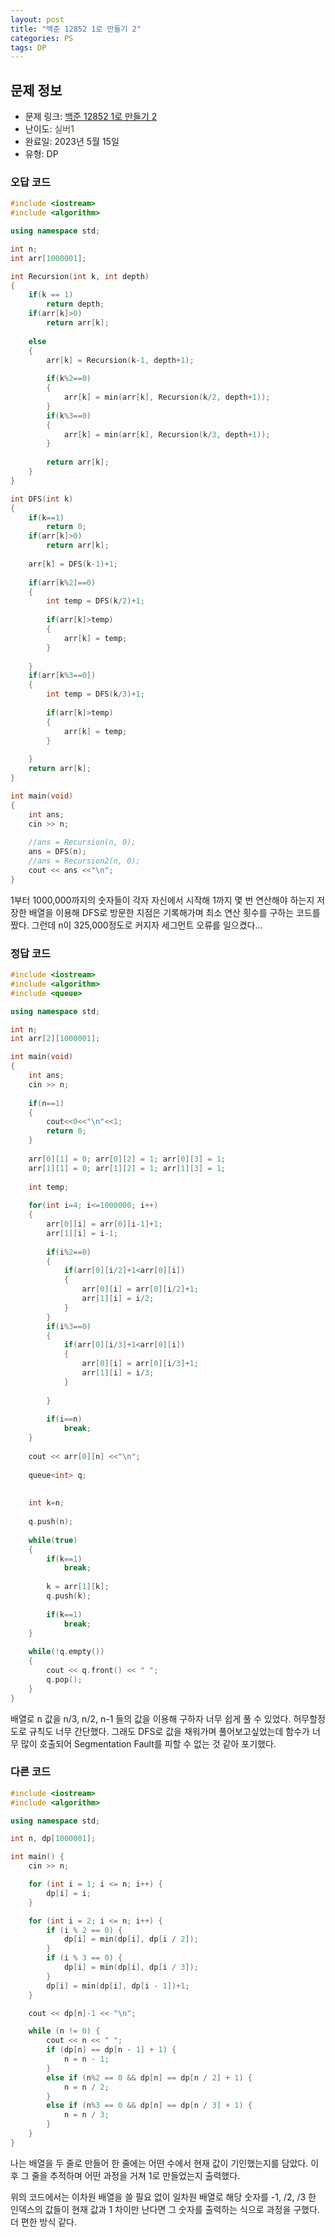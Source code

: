```yaml
---
layout: post
title: "백준 12852 1로 만들기 2"
categories: PS
tags: DP
---
```


## 문제 정보
- 문제 링크: [백준 12852 1로 만들기 2](https://www.acmicpc.net/problem/12852)
- 난이도: <span style="color:#544831">실버1</span>
- 완료일: 2023년 5월 15일
- 유형: DP

### 오답 코드

```C++
#include <iostream>
#include <algorithm>

using namespace std;

int n;
int arr[1000001];

int Recursion(int k, int depth)
{
	if(k == 1)
		return depth;
	if(arr[k]>0)
		return arr[k];
	
	else
	{	
		arr[k] = Recursion(k-1, depth+1);
		
		if(k%2==0)
		{
			arr[k] = min(arr[k], Recursion(k/2, depth+1));	
		}
		if(k%3==0)
		{
			arr[k] = min(arr[k], Recursion(k/3, depth+1));
		}
		
		return arr[k];
	}
}

int DFS(int k)
{
	if(k==1)
		return 0;
	if(arr[k]>0)
		return arr[k];
	
	arr[k] = DFS(k-1)+1;
	
	if(arr[k%2]==0)
	{
 		int temp = DFS(k/2)+1;
		
		if(arr[k]>temp)
		{
			arr[k] = temp;
		}
		
	}
	if(arr[k%3==0])
	{
		int temp = DFS(k/3)+1;
		
		if(arr[k]>temp)
		{
			arr[k] = temp;
		}
		
	}
	return arr[k];
}

int main(void)
{
	int ans;
	cin >> n;
	
	//ans = Recursion(n, 0);
	ans = DFS(n);
	//ans = Recursion2(n, 0);
	cout << ans <<"\n";
}
```

1부터 1000,000까지의 숫자들이 각자 자신에서 시작해 1까지 몇 번 연산해야 하는지 저장한 배열을 이용해 DFS로 방문한 지점은 기록해가며 최소 연산 횟수를 구하는 코드를 짰다. 그런데 n이 325,000정도로 커지자 세그먼트 오류를 일으켰다…

### 정답 코드

```C++
#include <iostream>
#include <algorithm>
#include <queue>

using namespace std;

int n;
int arr[2][1000001];

int main(void)
{
	int ans;
	cin >> n;
	
	if(n==1)
	{
		cout<<0<<"\n"<<1;
		return 0;
	}
	
	arr[0][1] = 0; arr[0][2] = 1; arr[0][3] = 1;
	arr[1][1] = 0; arr[1][2] = 1; arr[1][3] = 1;
	
	int temp;
	
	for(int i=4; i<=1000000; i++)
	{
		arr[0][i] = arr[0][i-1]+1;
		arr[1][i] = i-1;
		
		if(i%2==0)
		{
			if(arr[0][i/2]+1<arr[0][i])
			{
				arr[0][i] = arr[0][i/2]+1;
				arr[1][i] = i/2;
			}
		}
		if(i%3==0)
		{
			if(arr[0][i/3]+1<arr[0][i])
			{
				arr[0][i] = arr[0][i/3]+1;
				arr[1][i] = i/3;
			}
			
		}
		
		if(i==n)
			break;
	}
	
	cout << arr[0][n] <<"\n";
	
	queue<int> q;
	
	
	int k=n;
	
	q.push(n);
	
	while(true)
	{	
		if(k==1)
			break;
		
		k = arr[1][k];		
		q.push(k);
		
		if(k==1)
			break;
	}
	
	while(!q.empty())
	{
		cout << q.front() << " ";
		q.pop();
	}
}
```

배열로 n 값을 n/3, n/2, n-1 들의 값을 이용해 구하자 너무 쉽게 풀 수 있었다. 허무할정도로 규칙도 너무 간단했다. 그래도 DFS로 값을 채워가며 풀어보고싶었는데 함수가 너무 많이 호출되어 Segmentation Fault를 피할 수 없는 것 같아 포기했다.

### 다른 코드

```C++
#include <iostream>
#include <algorithm>

using namespace std;

int n, dp[1000001];

int main() {
	cin >> n;

	for (int i = 1; i <= n; i++) {
		dp[i] = i;
	}

	for (int i = 2; i <= n; i++) {
		if (i % 2 == 0) {
			dp[i] = min(dp[i], dp[i / 2]);
		}
		if (i % 3 == 0) {
			dp[i] = min(dp[i], dp[i / 3]);
		}
		dp[i] = min(dp[i], dp[i - 1])+1;
	}

	cout << dp[n]-1 << "\n";

	while (n != 0) {
		cout << n << " ";
		if (dp[n] == dp[n - 1] + 1) {
			n = n - 1;
		}
		else if (n%2 == 0 && dp[n] == dp[n / 2] + 1) {
			n = n / 2;
		}
		else if (n%3 == 0 && dp[n] == dp[n / 3] + 1) {
			n = n / 3;
		}
	}
}
```

나는 배열을 두 줄로 만들어 한 줄에는 어떤 수에서 현재 값이 기인했는지를 담았다. 이후 그 줄을 추적하며 어떤 과정을 거쳐 1로 만들었는지 출력했다.

위의 코드에서는 이차원 배열을 쓸 필요 없이 일차원 배열로 해당 숫자를 -1, /2, /3 한 인덱스의 값들이 현재 값과 1 차이만 난다면 그 숫자를 출력하는 식으로 과정을 구했다. 더 편한 방식 같다.
